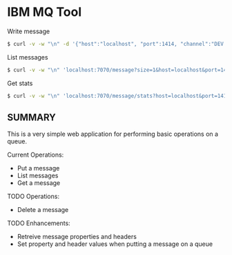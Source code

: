 IBM MQ Tool
===========

Write message
```bash
$ curl -v -w "\n" -d '{"host":"localhost", "port":1414, "channel":"DEV.ADMIN.SVRCONN", "qm":"QM1", "userId":"admin", "password":"passw0rd", "queue":"DEV.QUEUE.1", "body":"test body"}' -H "Content-Type: application/json" -X POST http://localhost:7070/message
```

List messages
```bash
$ curl -v -w "\n" 'localhost:7070/message?size=1&host=localhost&port=1414&channel=DEV.ADMIN.SVRCONN&qm=QM1&userId=admin&password=passw0rd&queue=DEV.QUEUE.1'
```

Get stats
```bash
$ curl -v -w "\n" 'localhost:7070/message/stats?host=localhost&port=1414&channel=DEV.ADMIN.SVRCONN&qm=QM1&userId=admin&password=passw0rd&queue=DEV.QUEUE.1'
```

SUMMARY
-------

This is a very simple web application for performing basic operations on a queue.

Current Operations:
- Put a message
- List messages
- Get a message

TODO Operations:
- Delete a message

TODO Enhancements:
- Retreive message properties and headers
- Set property and header values when putting a message on a queue

